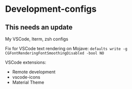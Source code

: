 # Development-configs

## This needs an update

My VSCode, Iterm, zsh configs

Fix for VSCode text rendering on Mojave:
`defaults write -g CGFontRenderingFontSmoothingDisabled -bool NO`

VSCode extensions:
- Remote development
- vscode-icons
- Material Theme
